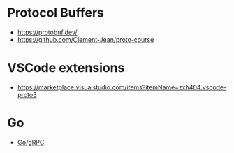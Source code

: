 # Protocol Buffers
- https://protobuf.dev/
- https://github.com/Clement-Jean/proto-course
# VSCode extensions
- https://marketplace.visualstudio.com/items?itemName=zxh404.vscode-proto3
# Go
- [Go/gRPC](../go/grpc.md)
